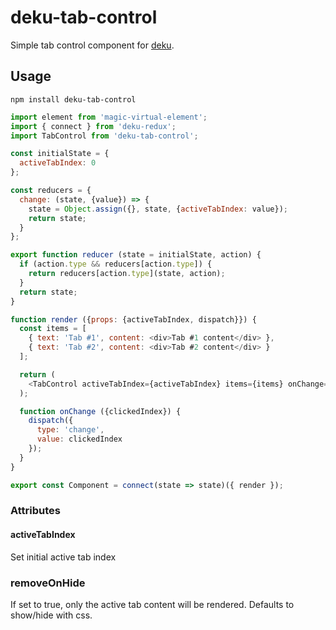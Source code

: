 # deku-tab-control

Simple tab control component for [deku](https://github.com/dekujs/deku).

## Usage

```shell
npm install deku-tab-control
```

```js
import element from 'magic-virtual-element';
import { connect } from 'deku-redux';
import TabControl from 'deku-tab-control';

const initialState = {
  activeTabIndex: 0
};

const reducers = {
  change: (state, {value}) => {
    state = Object.assign({}, state, {activeTabIndex: value});
    return state;
  }
};

export function reducer (state = initialState, action) {
  if (action.type && reducers[action.type]) {
    return reducers[action.type](state, action);
  }
  return state;
}

function render ({props: {activeTabIndex, dispatch}}) {
  const items = [
    { text: 'Tab #1', content: <div>Tab #1 content</div> },
    { text: 'Tab #2', content: <div>Tab #2 content</div> }
  ];

  return (
    <TabControl activeTabIndex={activeTabIndex} items={items} onChange={onChange} />
  );

  function onChange ({clickedIndex}) {
    dispatch({
      type: 'change',
      value: clickedIndex
    });
  }
}

export const Component = connect(state => state)({ render });
```

### Attributes

#### activeTabIndex
Set initial active tab index

### removeOnHide
If set to true, only the active tab content will be rendered. Defaults to show/hide with css.
